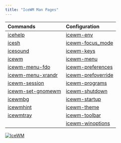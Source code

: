 ```yaml
---
title: "IceWM Man Pages"
---
```

| Commands                                  | Configuration                               |
| :-------                                  | :------------                               |
| [icehelp](icehelp)                        | [icewm-env](icewm-env)                      |
| [icesh](icesh)                            | [icewm-focus_mode](icewm-focus_mode)        |
| [icesound](icesound)                      | [icewm-keys](icewm-keys)                    |
| [icewm](icewm)                            | [icewm-menu](icewm-menu)                    |
| [icewm-menu-fdo](icewm-menu-fdo)          | [icewm-preferences](icewm-preferences)      |
| [icewm-menu-xrandr](icewm-menu-xrandr)    | [icewm-prefoverride](icewm-prefoverride)    |
| [icewm-session](icewm-session)            | [icewm-programs](icewm-programs)            |
| [icewm-set-gnomewm](icewm-set-gnomewm)    | [icewm-shutdown](icewm-shutdown)            |
| [icewmbg](icewmbg)                        | [icewm-startup](icewm-startup)              |
| [icewmhint](icewmhint)                    | [icewm-theme](icewm-theme)                  |
| [icewmtray](icewmtray)                    | [icewm-toolbar](icewm-toolbar)              |
|                                           | [icewm-winoptions](icewm-winoptions)        |

[![IceWM](/images/logom.jpg "ice-wm.org")](https://ice-wm.org "ice-wm.org")
